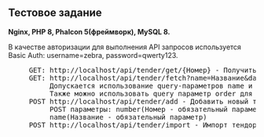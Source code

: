 <h2>Тестовое задание</h2>

<b>Nginx, PHP 8, Phalcon 5(фреймворк), MySQL 8.</b>

В качестве авторизации для выполнения API запросов используется Basic Auth: username=zebra, password=qwerty123.<br>
<pre>
     GET: http://localhost/api/tendеr/get/{Номер} - Получить тендер по номеру.
     GET: http://localhost/api/tendеr/fetch?name=Название&date=05.11.2022&order=desc - Получить список всех тендеров.
          Допускается использование query-параметров name и date для фильтрации по названию и дате соответственно.
          Также можно использовать query параметр order для сортировки по дате изменеия. Значения: asc и desc. По умолчанию asc.
     POST http://localhost/api/tendеr/add - Добавить новый тендер.
          POST параметры: number(Номер - обязательный параметр), status (Статус- имеет варианты 'Открыто', 'Закрыто', 'Отменено' - значение по умолчанию 'Открыто'), 
          name(Название - обязательный параметр)
     POST http://localhost/api/tendеr/import - Импорт тендоров из CSV файла. Формат файда как test_task_data.csv
</pre>
